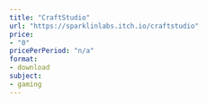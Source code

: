 ```yaml
---
title: "CraftStudio"
url: "https://sparklinlabs.itch.io/craftstudio"
price: 
- "0"
pricePerPeriod: "n/a"
format: 
- download
subject: 
- gaming
---
```


